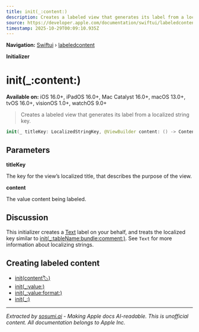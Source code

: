 ```yaml
---
title: init(_:content:)
description: Creates a labeled view that generates its label from a localized string key.
source: https://developer.apple.com/documentation/swiftui/labeledcontent/init(_:content:)
timestamp: 2025-10-29T00:09:10.935Z
---
```


**Navigation:** [Swiftui](/documentation/swiftui) › [labeledcontent](/documentation/swiftui/labeledcontent)

**Initializer**

# init(_:content:)

**Available on:** iOS 16.0+, iPadOS 16.0+, Mac Catalyst 16.0+, macOS 13.0+, tvOS 16.0+, visionOS 1.0+, watchOS 9.0+

> Creates a labeled view that generates its label from a localized string key.

```swift
init(_ titleKey: LocalizedStringKey, @ViewBuilder content: () -> Content)
```

## Parameters

**titleKey**

The key for the view’s localized title, that describes the purpose of the view.



**content**

The value content being labeled.



## Discussion

This initializer creates a [Text](/documentation/swiftui/text) label on your behalf, and treats the localized key similar to [init(_:tableName:bundle:comment:)](/documentation/swiftui/text/init(_:tablename:bundle:comment:)). See `Text` for more information about localizing strings.

## Creating labeled content

- [init(content:label:)](/documentation/swiftui/labeledcontent/init(content:label:))
- [init(_:value:)](/documentation/swiftui/labeledcontent/init(_:value:))
- [init(_:value:format:)](/documentation/swiftui/labeledcontent/init(_:value:format:))
- [init(_:)](/documentation/swiftui/labeledcontent/init(_:))

---

*Extracted by [sosumi.ai](https://sosumi.ai) - Making Apple docs AI-readable.*
*This is unofficial content. All documentation belongs to Apple Inc.*
